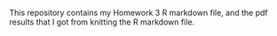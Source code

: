 This repository contains my Homework 3 R markdown file, and the pdf results that I got from knitting the R markdown file.
